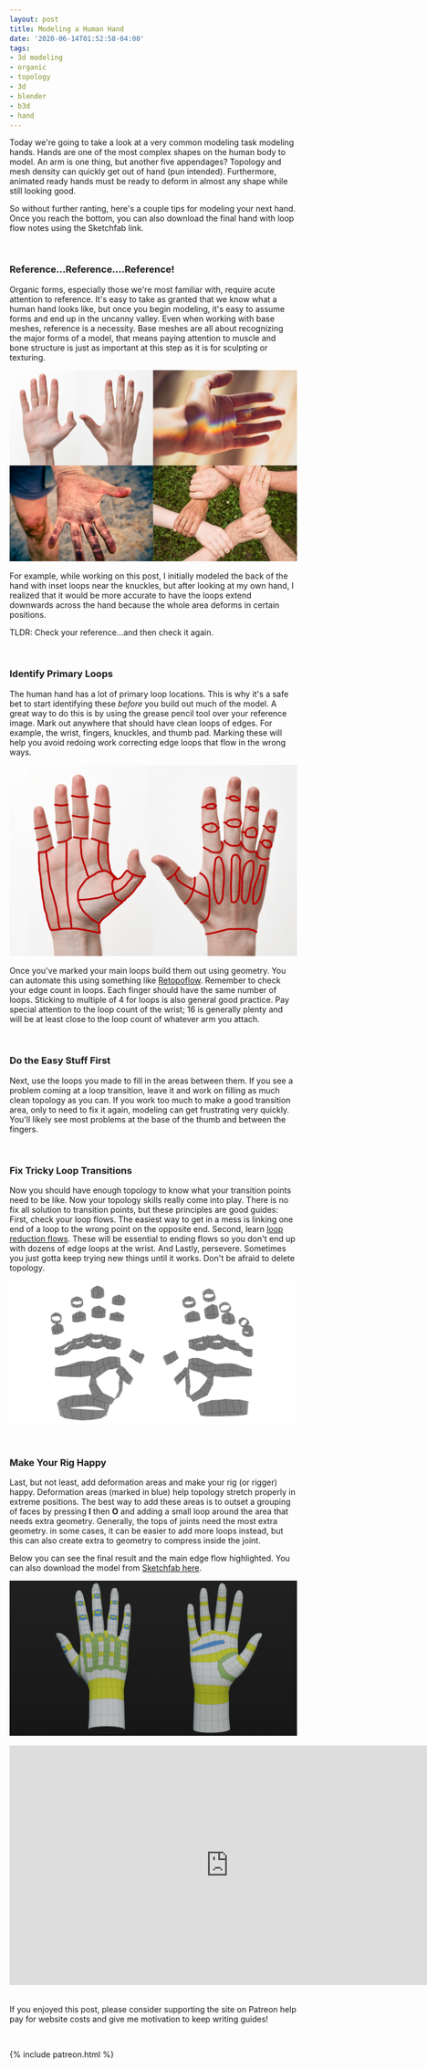 ```yaml
---
layout: post
title: Modeling a Human Hand
date: '2020-06-14T01:52:58-04:00'
tags:
- 3d modeling
- organic
- topology
- 3d
- blender
- b3d
- hand
---
```


Today we're going to take a look at a very common modeling task modeling hands. Hands are one of the most complex shapes on the human body to model. An arm is one thing, but another five appendages? Topology and mesh density can quickly get out of hand (pun intended). Furthermore, animated ready hands must be ready to deform in almost any shape while still looking good. 

So without further ranting, here's a couple tips for modeling your next hand. Once you reach the bottom, you can also download the final hand with loop flow notes using the Sketchfab link.

<br>

### Reference...Reference....Reference!

Organic forms, especially those we're most familiar with, require acute attention to reference. It's easy to take as granted that we know what a human hand looks like, but once you begin modeling, it's easy to assume forms and end up in the uncanny valley. Even when working with base meshes, reference is a necessity. Base meshes are all about recognizing the major forms of a model, that means paying attention to muscle and bone structure is just as important at this step as it is for sculpting or texturing.

![hand_ref](assets/img/hand_ref.png)

For example, while working on this post, I initially modeled the back of the hand with inset loops near the knuckles, but after looking at my own hand, I realized that it would be more accurate to have the loops extend downwards across the hand because the whole area deforms in certain positions. 

TLDR: Check your reference...and then check it again.

<br>

### Identify Primary Loops

The human hand has a lot of primary loop locations. This is why it's a safe bet to start identifying these *before* you build out much of the model. A great way to do this is by using the grease pencil tool over your reference image. Mark out anywhere that should have clean loops of edges. For example, the wrist, fingers, knuckles, and thumb pad. Marking these will help you avoid redoing work correcting edge loops that flow in the wrong ways.

![hand_sketch](assets/img/hand_sketch.png)

Once you've marked your main loops build them out using geometry. You can automate this using something like [Retopoflow](https://blendermarket.com/products/retopoflow). Remember to check your edge count in loops. Each finger should have the same number of loops. Sticking to multiple of 4 for loops is also general good practice. Pay special attention to the loop count of the wrist; 16 is generally plenty and will be at least close to the loop count of whatever arm you attach.

<br>

### Do the Easy Stuff First

Next, use the loops you made to fill in the areas between them. If you see a problem coming at a loop transition, leave it and work on filling as much clean topology as you can. If you work too much to make a good transition area, only to need to fix it again, modeling can get frustrating very quickly. You'll likely see most problems at the base of the thumb and between the fingers. 

<br>

### Fix Tricky Loop Transitions

Now you should have enough topology to know what your transition points need to be like. Now your topology skills really come into play. There is no fix all solution to transition points, but these principles are good guides: First, check your loop flows. The easiest way to get in a mess is linking one end of a loop to the wrong point on the opposite end. Second, learn [loop reduction flows](https://topologyguides.com/loop-reduction). These will be essential to ending flows so you don't end up with dozens of edge loops at the wrist. And Lastly, persevere. Sometimes you just gotta keep trying new things until it works. Don't be afraid to delete topology. 

![hand_loops](assets/img/hand_loops.png)

<br>

### Make Your Rig Happy

Last, but not least, add deformation areas and make your rig (or rigger) happy. Deformation areas (marked in blue) help topology stretch properly in extreme positions. The best way to add these areas is to outset a grouping of faces by pressing **I** then **O** and adding a small loop around the area that needs extra geometry. Generally, the tops of joints need the most extra geometry. in some cases, it can be easier to add more loops instead, but this can also create extra to geometry to compress inside the joint.

Below you can see the final result and the main edge flow highlighted. You can also download the model from [Sketchfab here](https://sketchfab.com/models/de4f151a05494152b4c213ccafc4f646).

![hand_topology](assets/img/hand_topology.png)

<div class="sketchfab-embed-wrapper">
    <iframe title="A 3D model" width="768" height="420" src="https://sketchfab.com/models/de4f151a05494152b4c213ccafc4f646/embed?camera=0&amp;ui_controls=1&amp;ui_infos=1&amp;ui_inspector=1&amp;ui_stop=1&amp;ui_watermark=1&amp;ui_watermark_link=1" frameborder="0" allow="autoplay; fullscreen; vr" mozallowfullscreen="true" webkitallowfullscreen="true"></iframe></div>

<br>

If you enjoyed this post, please consider supporting the site on Patreon help pay for website costs and give me motivation to keep writing guides!

<br>

{% include patreon.html %}